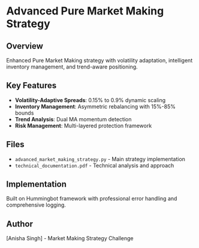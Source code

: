 # Advanced Pure Market Making Strategy

## Overview
Enhanced Pure Market Making strategy with volatility adaptation, intelligent inventory management, and trend-aware positioning.

## Key Features
- **Volatility-Adaptive Spreads**: 0.15% to 0.9% dynamic scaling
- **Inventory Management**: Asymmetric rebalancing with 15%-85% bounds  
- **Trend Analysis**: Dual MA momentum detection
- **Risk Management**: Multi-layered protection framework

## Files
- `advanced_market_making_strategy.py` - Main strategy implementation
- `technical_documentation.pdf` - Technical analysis and approach

## Implementation
Built on Hummingbot framework with professional error handling and comprehensive logging.

## Author
[Anisha Singh] - Market Making Strategy Challenge
